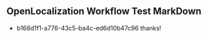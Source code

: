 ## OpenLocalization Workflow Test MarkDown
* b168d1f1-a776-43c5-ba4c-ed6d10b47c96 thanks!

<!--HONumber=Aug16_HO5-->


